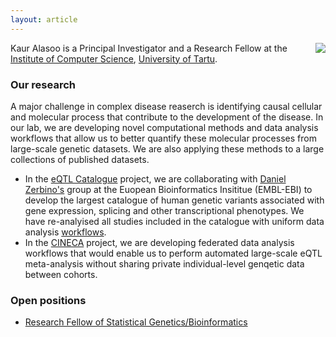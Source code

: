 ```yaml
---
layout: article
---
```


<img style="float: right;" src="https://kauralasoo.github.io/assets/picture.jpeg">

Kaur Alasoo is a Principal Investigator and a Research Fellow at the [Institute of Computer Science](https://www.cs.ut.ee/en), [University of Tartu](https://www.ut.ee/en). 

### Our research
A major challenge in complex disease reaserch is identifying causal cellular and molecular process that contribute to the development of the disease. In our lab, we are developing novel computational methods and data analysis workflows that allow us to better quantify these molecular processes from large-scale genetic datasets. We are also applying these methods to a large collections of published datasets.

* In the [eQTL Catalogue](https://www.ebi.ac.uk/eqtl/) project, we are collaborating with [Daniel Zerbino's](https://www.ebi.ac.uk/about/people/daniel-zerbino) group at the Euopean Bioinformatics Insititue (EMBL-EBI) to develop the largest catalogue of human genetic variants associated with gene expression, splicing and other transcriptional phenotypes. We have re-analyised all studies included in the catalogue with uniform data analysis [workflows](https://kauralasoo.github.io/software.html).
* In the [CINECA](https://www.cineca-project.eu/) project, we are developing federated data analysis workflows that would enable us to perform automated large-scale eQTL meta-analysis without sharing private individual-level genqetic data between cohorts.


### Open positions

* [Research Fellow of Statistical Genetics/Bioinformatics](https://jobrxiv.org/job/institute-of-computer-science-university-of-tartu-27778-research-fellow-of-statistical-genetics-bioinformatics/)

